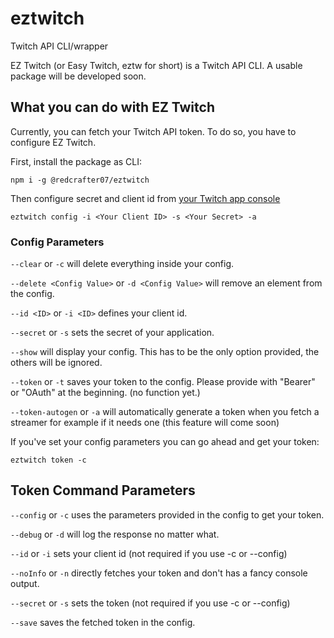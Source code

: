 # eztwitch
 Twitch API CLI/wrapper

 EZ Twitch (or Easy Twitch, eztw for short) is a Twitch API CLI. A usable package will be developed soon.

## What you can do with EZ Twitch
Currently, you can fetch your Twitch API token. To do so, you have to configure EZ Twitch.

First, install the package as CLI:
```
npm i -g @redcrafter07/eztwitch
```

Then configure secret and client id from [your Twitch app console](https://dev.twitch.tv/console/apps)

```
eztwitch config -i <Your Client ID> -s <Your Secret> -a
```

### Config Parameters

```--clear``` or ```-c``` will delete everything inside your config.

```--delete <Config Value>``` or ```-d <Config Value>``` will remove an element from the config.

```--id <ID>``` or ```-i <ID>``` defines your client id.

```--secret``` or ```-s``` sets the secret of your application.

```--show``` will display your config. This has to be the only option provided, the others will be ignored.

```--token``` or ```-t``` saves your token to the config. Please provide with "Bearer" or "OAuth" at the beginning. (no function yet.)

```--token-autogen``` or ```-a``` will automatically generate a token when you fetch a streamer for example if it needs one (this feature will come soon)

If you've set your config parameters you can go ahead and get your token:

```
eztwitch token -c
```

## Token Command Parameters

```--config``` or ```-c``` uses the parameters provided in the config to get your token.

```--debug``` or ```-d``` will log the response no matter what.

```--id``` or ```-i``` sets your client id (not required if you use -c or --config)

```--noInfo``` or ```-n``` directly fetches your token and don't has a fancy console output.

```--secret``` or ```-s``` sets the token (not required if you use -c or --config)

```--save``` saves the fetched token in the config.